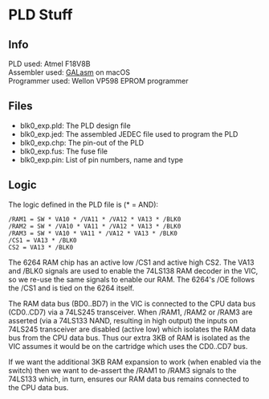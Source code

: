 # PLD Stuff
## Info
PLD used: Atmel F18V8B<br>
Assembler used: [GALasm](https://github.com/daveho/GALasm) on macOS<br>
Programmer used: Wellon VP598 EPROM programmer

## Files
- blk0_exp.pld: The PLD design file
- blk0_exp.jed: The assembled JEDEC file used to program the PLD
- blk0_exp.chp: The pin-out of the PLD
- blk0_exp.fus: The fuse file
- blk0_exp.pin: List of pin numbers, name and type

## Logic
The logic defined in the PLD file is (* = AND):
```
/RAM1 = SW * VA10 * /VA11 * /VA12 * VA13 * /BLK0
/RAM2 = SW * /VA10 * VA11 * /VA12 * VA13 * /BLK0
/RAM3 = SW * VA10 * VA11 * /VA12 * VA13 * /BLK0
/CS1 = VA13 * /BLK0 
CS2 = VA13 * /BLK0
```

The 6264 RAM chip has an active low /CS1 and active high CS2. The VA13 and /BLK0 signals are used to enable the 74LS138 RAM decoder in the VIC, so we re-use the same signals to enable our RAM.  The 6264's /OE follows the /CS1 and is tied on the 6264 itself.<br>

The RAM data bus (BD0..BD7) in the VIC is connected to the CPU data bus (CD0..CD7) via a 74LS245 transceiver. When /RAM1, /RAM2 or /RAM3 are asserted (via a 74LS133 NAND, resulting in high output) the inputs on 74LS245 transceiver are disabled (active low) which isolates the RAM data bus from the CPU data bus.  Thus our extra 3KB of RAM is isolated as the VIC assumes it would be on the cartridge which uses the CD0..CD7 bus.<br>

If we want the additional 3KB RAM expansion to work (when enabled via the switch) then we want to de-assert the /RAM1 to /RAM3 signals to the 74LS133 which, in turn, ensures our RAM data bus remains connected to the CPU data bus.<br>
